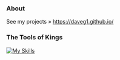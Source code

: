 ### About

See my projects » https://daveg1.github.io/

### The Tools of Kings

[![My Skills](https://skillicons.dev/icons?i=react,tailwind,php,jquery)](https://daveg1.github.io/)
